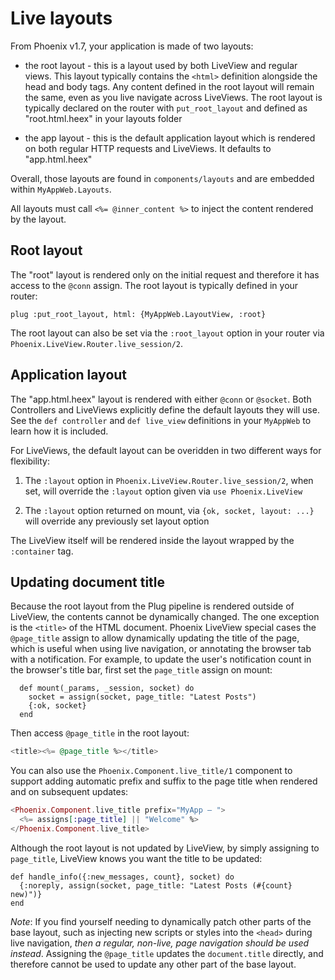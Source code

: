 # Live layouts

From Phoenix v1.7, your application is made of two layouts:

  * the root layout - this is a layout used by both LiveView and
    regular views. This layout typically contains the `<html>`
    definition alongside the head and body tags. Any content defined
    in the root layout will remain the same, even as you live navigate
    across LiveViews. The root layout is typically declared on the
    router with `put_root_layout` and defined as "root.html.heex"
    in your layouts folder

  * the app layout - this is the default application layout which
    is rendered on both regular HTTP requests and LiveViews.
    It defaults to "app.html.heex"

Overall, those layouts are found in `components/layouts` and are
embedded within `MyAppWeb.Layouts`.

All layouts must call `<%= @inner_content %>` to inject the
content rendered by the layout.

## Root layout

The "root" layout is rendered only on the initial request and
therefore it has access to the `@conn` assign. The root layout
is typically defined in your router:

    plug :put_root_layout, html: {MyAppWeb.LayoutView, :root}

The root layout can also be set via the `:root_layout` option
in your router via `Phoenix.LiveView.Router.live_session/2`.

## Application layout

The "app.html.heex" layout is rendered with either `@conn` or
`@socket`. Both Controllers and LiveViews explicitly define
the default layouts they will use. See the `def controller`
and `def live_view` definitions in your `MyAppWeb` to learn how
it is included.

For LiveViews, the default layout can be overidden in two different
ways for flexibility:

  1. The `:layout` option in `Phoenix.LiveView.Router.live_session/2`,
     when set, will override the `:layout` option given via
     `use Phoenix.LiveView`

  2. The `:layout` option returned on mount, via `{ok, socket, layout: ...}`
     will override any previously set layout option

The LiveView itself will be rendered inside the layout wrapped by
the `:container` tag.

## Updating document title

Because the root layout from the Plug pipeline is rendered outside of
LiveView, the contents cannot be dynamically changed. The one exception
is the `<title>` of the HTML document. Phoenix LiveView special cases
the `@page_title` assign to allow dynamically updating the title of the
page, which is useful when using live navigation, or annotating the browser
tab with a notification. For example, to update the user's notification
count in the browser's title bar, first set the `page_title` assign on
mount:

      def mount(_params, _session, socket) do
        socket = assign(socket, page_title: "Latest Posts")
        {:ok, socket}
      end

Then access `@page_title` in the root layout:

```heex
<title><%= @page_title %></title>
```

You can also use the `Phoenix.Component.live_title/1` component to support
adding automatic prefix and suffix to the page title when rendered and
on subsequent updates:

```heex
<Phoenix.Component.live_title prefix="MyApp – ">
  <%= assigns[:page_title] || "Welcome" %>
</Phoenix.Component.live_title>
```

Although the root layout is not updated by LiveView, by simply assigning
to `page_title`, LiveView knows you want the title to be updated:

    def handle_info({:new_messages, count}, socket) do
      {:noreply, assign(socket, page_title: "Latest Posts (#{count} new)")}
    end

*Note*: If you find yourself needing to dynamically patch other parts of the
base layout, such as injecting new scripts or styles into the `<head>` during
live navigation, *then a regular, non-live, page navigation should be used
instead*. Assigning the `@page_title` updates the `document.title` directly,
and therefore cannot be used to update any other part of the base layout.
